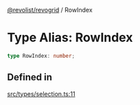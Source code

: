 [@revolist/revogrid](README.md) / RowIndex

# Type Alias: RowIndex

```ts
type RowIndex: number;
```

## Defined in

[src/types/selection.ts:11](https://github.com/revolist/revogrid/blob/a849a2bedd405f9be6994ce2465b998f17fd214c/src/types/selection.ts#L11)
